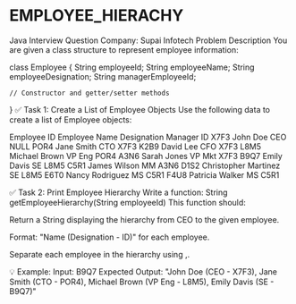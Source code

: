 # EMPLOYEE_HIERACHY
Java Interview Question Company: Supai Infotech
 Problem Description
You are given a class structure to represent employee information:

class Employee {
    String employeeId;
    String employeeName;
    String employeeDesignation;
    String managerEmployeeId;

    // Constructor and getter/setter methods
}
✅ Task 1: Create a List of Employee Objects
Use the following data to create a list of Employee objects:

Employee ID	Employee Name	Designation	Manager ID
X7F3	John Doe	CEO	NULL
POR4	Jane Smith	CTO	X7F3
K2B9	David Lee	CFO	X7F3
L8M5	Michael Brown	VP Eng	POR4
A3N6	Sarah Jones	VP Mkt	X7F3
B9Q7	Emily Davis	SE	L8M5
C5R1	James Wilson	MM	A3N6
D1S2	Christopher Martinez	SE	L8M5
E6T0	Nancy Rodriguez	MS	C5R1
F4U8	Patricia Walker	MS	C5R1

✅ Task 2: Print Employee Hierarchy
Write a function:
String getEmployeeHierarchy(String employeeId)
This function should:

Return a String displaying the hierarchy from CEO to the given employee.

Format: "Name (Designation - ID)" for each employee.

Separate each employee in the hierarchy using ,.

💡 Example:
Input: B9Q7
Expected Output:
"John Doe (CEO - X7F3), Jane Smith (CTO - POR4), Michael Brown (VP Eng - L8M5), Emily Davis (SE - B9Q7)"
